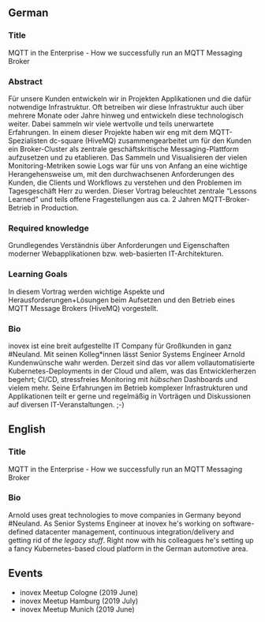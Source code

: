 ## German

### Title
MQTT in the Enterprise - How we successfully run an MQTT Messaging Broker

### Abstract
Für unsere Kunden entwickeln wir in Projekten Applikationen und die dafür notwendige Infrastruktur. Oft betreiben wir diese Infrastruktur auch über mehrere Monate oder Jahre hinweg und entwickeln diese technologisch weiter. Dabei sammeln wir viele wertvolle und teils unerwartete Erfahrungen.
In einem dieser Projekte haben wir eng mit dem MQTT-Spezialisten dc-square (HiveMQ) zusammengearbeitet um für den Kunden ein Broker-Cluster als zentrale geschäftskritische Messaging-Plattform aufzusetzen und zu etablieren. Das Sammeln und Visualisieren der vielen Monitoring-Metriken sowie Logs war für uns von Anfang an eine wichtige Herangehensweise um, mit den durchwachsenen Anforderungen des Kunden, die Clients und Workflows zu verstehen und den Problemen im Tagesgeschäft Herr zu werden.
Dieser Vortrag beleuchtet zentrale “Lessons Learned” und teils offene Fragestellungen aus ca. 2 Jahren MQTT-Broker-Betrieb in Production.

### Required knowledge
Grundlegendes Verständnis über Anforderungen und Eigenschaften moderner Webapplikationen bzw. web-basierten IT-Architekturen.

### Learning Goals
In diesem Vortrag werden wichtige Aspekte und Herausforderungen+Lösungen beim Aufsetzen und den Betrieb eines MQTT Message Brokers (HiveMQ) vorgestellt.

### Bio

inovex ist eine breit aufgestellte IT Company für Großkunden in ganz #Neuland. Mit seinen Kolleg\*innen lässt Senior Systems Engineer Arnold Kundenwünsche wahr werden. Derzeit sind das vor allem vollautomatisierte Kubernetes-Deployments in der Cloud und allem, was das Entwicklerherzen begehrt; CI/CD, stressfreies Monitoring mit *hübschen* Dashboards und vielem mehr. Seine Erfahrungen im Betrieb komplexer Infrastrukturen und Applikationen teilt er gerne und regelmäßig in Vorträgen und Diskussionen auf diversen IT-Veranstaltungen. ;-)


## English

### Title
MQTT in the Enterprise - How we successfully run an MQTT Messaging Broker

### Bio
Arnold uses great technologies to move companies in Germany beyond #Neuland. As Senior Systems Engineer at inovex he's working on software-defined datacenter management, continuous integration/delivery and getting rid of *the legacy stuff*. Right now with his colleagues he's setting up a fancy Kubernetes-based cloud platform in the German automotive area.

## Events

* inovex Meetup Cologne (2019 June)
* inovex Meetup Hamburg (2019 July)
* inovex Meetup Munich (2019 June)
